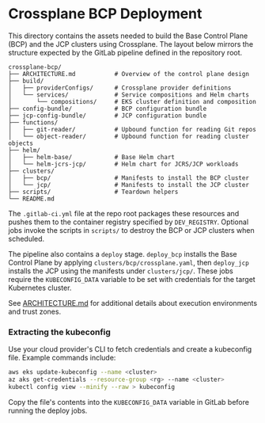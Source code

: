 # Crossplane BCP Deployment

This directory contains the assets needed to build the Base Control Plane (BCP) and the JCP clusters using Crossplane.
The layout below mirrors the structure expected by the GitLab pipeline defined in the repository root.

```
crossplane-bcp/
├── ARCHITECTURE.md           # Overview of the control plane design
├── build/
│   ├── providerConfigs/      # Crossplane provider definitions
│   └── services/             # Service compositions and Helm charts
│       └── compositions/     # EKS cluster definition and composition
├── config-bundle/            # BCP configuration bundle
├── jcp-config-bundle/        # JCP configuration bundle
├── functions/
│   ├── git-reader/           # Upbound function for reading Git repos
│   └── object-reader/        # Upbound function for reading cluster objects
├── helm/
│   ├── helm-base/            # Base Helm chart
│   └── helm-jcrs-jcp/        # Helm chart for JCRS/JCP workloads
├── clusters/
│   ├── bcp/                  # Manifests to install the BCP cluster
│   └── jcp/                  # Manifests to install the JCP cluster
├── scripts/                  # Teardown helpers
└── README.md
```

The `.gitlab-ci.yml` file at the repo root packages these resources and pushes them to the container registry specified by `DEV_REGISTRY`.
Optional jobs invoke the scripts in `scripts/` to destroy the BCP or JCP clusters when scheduled.

The pipeline also contains a `deploy` stage. `deploy_bcp` installs the Base Control Plane by applying `clusters/bcp/crossplane.yaml`, then `deploy_jcp` installs the JCP using the manifests under `clusters/jcp/`. These jobs require the `KUBECONFIG_DATA` variable to be set with credentials for the target Kubernetes cluster.

See [ARCHITECTURE.md](ARCHITECTURE.md) for additional details about execution environments and trust zones.



### Extracting the kubeconfig

Use your cloud provider's CLI to fetch credentials and create a kubeconfig file. Example commands include:

```bash
aws eks update-kubeconfig --name <cluster>
az aks get-credentials --resource-group <rg> --name <cluster>
kubectl config view --minify --raw > kubeconfig
```

Copy the file's contents into the `KUBECONFIG_DATA` variable in GitLab before running the deploy jobs.
